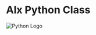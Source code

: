 # Alx Python Class

![Python Logo](https://encrypted-tbn0.gstatic.com/images?q=tbn:ANd9GcSMDlNVUzZC7RSwhUbxKsL6Pys4UI9aPUj5wQ&usqp=CAU)
